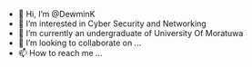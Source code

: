 - 👋 Hi, I’m @DewminK
- 👀 I’m interested in Cyber Security and Networking
- 🌱 I’m currently an undergraduate of University Of Moratuwa
- 💞️ I’m looking to collaborate on ...
- 📫 How to reach me ...

<!---
DewminK/DewminK is a ✨ special ✨ repository because its `README.md` (this file) appears on your GitHub profile.
You can click the Preview link to take a look at your changes.
--->

